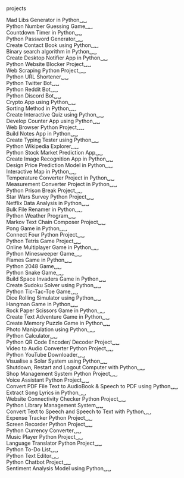 #  
projects  

Mad Libs Generator in Python␣␣  
Python Number Guessing Game␣␣  
Countdown Timer in Python␣␣  
Python Password Generator␣␣  
Create Contact Book using Python␣␣  
Binary search algorithm in Python␣␣  
Create Desktop Notifier App in Python␣␣  
Python Website Blocker Project␣␣  
Web Scraping Python Project␣␣  
Python URL Shortener␣␣  
Python Twitter Bot␣␣  
Python Reddit Bot␣␣  
Python Discord Bot␣␣  
Crypto App using Python␣␣  
Sorting Method in Python␣␣  
Create Interactive Quiz using Python␣␣  
Develop Counter App using Python␣␣  
Web Browser Python Project␣␣  
Build Notes App in Python␣␣  
Create Typing Tester using Python␣␣  
Python Wikipedia Explorer␣␣  
Python Stock Market Prediction App␣␣  
Create Image Recognition App in Python␣␣  
Design Price Prediction Model in Python␣␣  
Interactive Map in Python␣␣  
Temperature Converter Project in Python␣␣  
Measurement Converter Project in Python␣␣  
Python Prison Break Project␣␣  
Star Wars Survey Python Project␣␣  
Netflix Data Analysis in Python␣␣  
Bulk File Renamer in Python␣␣  
Python Weather Program␣␣  
Markov Text Chain Composer Project␣␣  
Pong Game in Python␣␣  
Connect Four Python Project␣␣  
Python Tetris Game Project␣␣  
Online Multiplayer Game in Python␣␣  
Python Minesweeper Game␣␣  
Flames Game in Python␣␣  
Python 2048 Game␣␣  
Python Snake Game␣␣  
Build Space Invaders Game in Python␣␣  
Create Sudoku Solver using Python␣␣  
Python Tic-Tac-Toe Game␣␣  
Dice Rolling Simulator using Python␣␣  
Hangman Game in Python␣␣  
Rock Paper Scissors Game in Python␣␣  
Create Text Adventure Game in Python␣␣  
Create Memory Puzzle Game in Python␣␣  
Photo Manipulation using Python␣␣  
Python Calculator␣␣  
Python QR Code Encoder/ Decoder Project␣␣  
Video to Audio Converter Python Project␣␣  
Python YouTube Downloader␣␣  
Visualise a Solar System using Python␣␣  
Shutdown, Restart and Logout Computer with Python␣␣  
Shop Management System Python Project␣␣  
Voice Assistant Python Project␣␣  
Convert PDF File Text to AudioBook & Speech to PDF using Python␣␣  
Extract Song Lyrics in Python␣␣  
Website Connectivity Checker Python Project␣␣  
Python Library Management System␣␣  
Convert Text to Speech and Speech to Text with Python␣␣  
Expense Tracker Python Project␣␣  
Screen Recorder Python Project␣␣  
Python Currency Converter␣␣  
Music Player Python Project␣␣  
Language Translator Python Project␣␣  
Python To-Do List␣␣  
Python Text Editor␣␣  
Python Chatbot Project␣␣  
Sentiment Analysis Model using Python␣␣  
